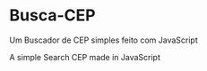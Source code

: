 # Busca-CEP
Um Buscador de CEP simples feito com JavaScript

A simple Search CEP made in JavaScript


